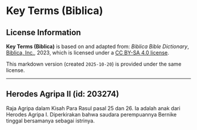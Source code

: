 # Key Terms (Biblica)

## License Information

**Key Terms (Biblica)** is based on and adapted from: _Biblica Bible Dictionary_, [Biblica, Inc.](https://www.biblica.com/), 2023, which is licensed under a [CC BY-SA 4.0 license](https://creativecommons.org/licenses/by-sa/4.0/legalcode.en).

This markdown version (created `2025-10-20`) is provided under the same license.



--------------------------------

## Herodes Agripa II (id: 203274)

Raja Agripa dalam Kisah Para Rasul pasal 25 dan 26\. Ia adalah anak dari Herodes Agripa I. Diperkirakan bahwa saudara perempuannya Bernike tinggal bersamanya sebagai istrinya.


